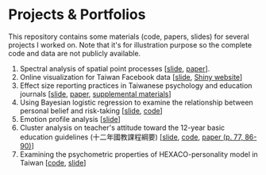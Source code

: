 # Projects & Portfolios
This repository contains some materials (code, papers, slides) for several projects I worked on. Note that it's for illustration purpose so the complete code and data are not publicly available.

1. Spectral analysis of spatial point processes [[slide](https://github.com/qwding101/Portfolios/blob/main/01_Spectral/SPP_github.pdf), [paper](https://arxiv.org/pdf/2401.06403)].
2. Online visualization for Taiwan Facebook data [[slide](https://github.com/qwding101/Portfolios/blob/main/02_FBIssueAnalysis/2016FBissueAnalysis.pdf), [Shiny website](https://rayrdemo.shinyapps.io/DSRshiny_upload/)]
3. Effect size reporting practices in Taiwanese psychology and education journals [[slide](https://github.com/qwding101/Portfolios/blob/main/03_EffectSize/EffectSizeReview_slide.pdf), [paper](https://github.com/qwding101/Portfolios/blob/main/03_EffectSize/ESreview_paper.pdf), [supplemental materials](https://osf.io/n69xs/)]
4. Using Bayesian logistic regression to examine the relationship between personal belief and risk-taking [[slide](https://github.com/qwding101/Portfolios/blob/main/04_BayesianLogistic/ValueAndRisktaking.pdf), [code](https://github.com/qwding101/Portfolios/blob/main/04_BayesianLogistic/BayesianLogistic.R)]
5. Emotion profile analysis  [[slide](https://github.com/qwding101/Projects-Portfolios/blob/main/05_EmoIndex/emo%20index.pdf)]
6. Cluster analysis on teacher's attitude toward the 12-year basic education guidelines (十二年國教課程綱要) [[slide](https://github.com/qwding101/Portfolios/blob/main/06_ClusterAnalysisEdu/2020TeacherReady_slide.pdf), [code](https://github.com/qwding101/Portfolios/blob/main/06_ClusterAnalysisEdu/ClusterAnalysisTeacher.Rmd), [paper (p. 77, 86-90)](https://github.com/qwding101/Projects-Portfolios/blob/main/06_ClusterAnalysisEdu/2020TeacherReady.pdf)]
7. Examining the psychometric properties of HEXACO-personality model in Taiwan [[code](https://github.com/qwding101/Projects-Portfolios/blob/main/07_ScaleVal/HEXACO_upload.Rmd), [slide](https://github.com/qwding101/Portfolios/blob/main/07_ScaleVal/Lec_HEXACO_pdf_short.pdf)]
